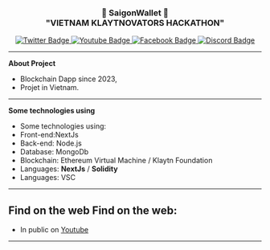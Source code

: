 <h3 align="center">👋   SaigonWallet   👋 <br/> "VIETNAM KLAYTNOVATORS HACKATHON" </h3>

<div id="badges" align="center">
  <a href="https://twitter.com/saigonwallet">
    <img src="https://img.shields.io/badge/Twitter-blue?style=for-the-badge&logo=twitter&logoColor=white" alt="Twitter Badge"/>
  </a>
  <a href="https://youtube.com/@saigonwallet">
    <img src="https://img.shields.io/badge/YouTube-red?style=for-the-badge&logo=youtube&logoColor=white" alt="Youtube Badge"/>
  </a>
  <a href="https://facebook.com/saigonwallet">
    <img src="https://img.shields.io/badge/Facebook-black?style=for-the-badge&logo=facebook&logoColor=white" alt="Facebook Badge"/>
  </a>
  <a href="https://discord.gg/wChX3tqdKp">
    <img src="https://img.shields.io/badge/Discord-blue?style=for-the-badge&logo=discord&logoColor=white" alt="Discord Badge"/>
  </a>
  <br/>
</div>

---
**About Project**
- Blockchain Dapp since 2023,
- Projet in Vietnam.
---
**Some technologies using**
- Some technologies using:
 - Front-end:NextJs
 - Back-end: Node.js
 - Database: MongoDb
 - Blockchain: Ethereum Virtual Machine / Klaytn Foundation
 - Languages: **NextJs** / **Solidity** 
 - Languages: VSC
---
**Find on the web**
Find on the web:
-----------------------
- In public on <a href="https://youtube.com/@saigonwallet">Youtube</a>
-----------------------
